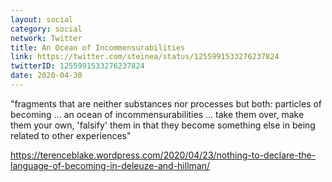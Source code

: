 ```yaml
---
layout: social
category: social
network: Twitter
title: An Ocean of Incommensurabilities
link: https://twitter.com/steinea/status/1255991533276237824
twitterID: 1255991533276237824
date: 2020-04-30
---
```


"fragments that are neither substances nor processes but both: particles of becoming ... an ocean of incommensurabilities ... take them over, make them your own, 'falsify' them in that they become something else in being related to other experiences"

<https://terenceblake.wordpress.com/2020/04/23/nothing-to-declare-the-language-of-becoming-in-deleuze-and-hillman/>
